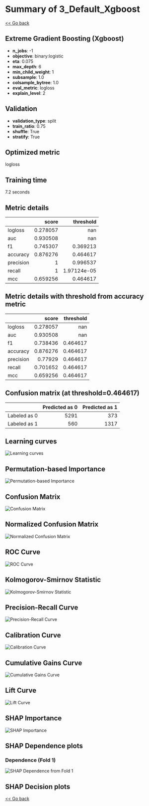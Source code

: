 # Summary of 3_Default_Xgboost

[<< Go back](../README.md)


## Extreme Gradient Boosting (Xgboost)
- **n_jobs**: -1
- **objective**: binary:logistic
- **eta**: 0.075
- **max_depth**: 6
- **min_child_weight**: 1
- **subsample**: 1.0
- **colsample_bytree**: 1.0
- **eval_metric**: logloss
- **explain_level**: 2

## Validation
 - **validation_type**: split
 - **train_ratio**: 0.75
 - **shuffle**: True
 - **stratify**: True

## Optimized metric
logloss

## Training time

7.2 seconds

## Metric details
|           |    score |     threshold |
|:----------|---------:|--------------:|
| logloss   | 0.278057 | nan           |
| auc       | 0.930508 | nan           |
| f1        | 0.745307 |   0.369213    |
| accuracy  | 0.876276 |   0.464617    |
| precision | 1        |   0.996537    |
| recall    | 1        |   1.97124e-05 |
| mcc       | 0.659256 |   0.464617    |


## Metric details with threshold from accuracy metric
|           |    score |   threshold |
|:----------|---------:|------------:|
| logloss   | 0.278057 |  nan        |
| auc       | 0.930508 |  nan        |
| f1        | 0.738436 |    0.464617 |
| accuracy  | 0.876276 |    0.464617 |
| precision | 0.77929  |    0.464617 |
| recall    | 0.701652 |    0.464617 |
| mcc       | 0.659256 |    0.464617 |


## Confusion matrix (at threshold=0.464617)
|              |   Predicted as 0 |   Predicted as 1 |
|:-------------|-----------------:|-----------------:|
| Labeled as 0 |             5291 |              373 |
| Labeled as 1 |              560 |             1317 |

## Learning curves
![Learning curves](learning_curves.png)

## Permutation-based Importance
![Permutation-based Importance](permutation_importance.png)
## Confusion Matrix

![Confusion Matrix](confusion_matrix.png)


## Normalized Confusion Matrix

![Normalized Confusion Matrix](confusion_matrix_normalized.png)


## ROC Curve

![ROC Curve](roc_curve.png)


## Kolmogorov-Smirnov Statistic

![Kolmogorov-Smirnov Statistic](ks_statistic.png)


## Precision-Recall Curve

![Precision-Recall Curve](precision_recall_curve.png)


## Calibration Curve

![Calibration Curve](calibration_curve_curve.png)


## Cumulative Gains Curve

![Cumulative Gains Curve](cumulative_gains_curve.png)


## Lift Curve

![Lift Curve](lift_curve.png)



## SHAP Importance
![SHAP Importance](shap_importance.png)

## SHAP Dependence plots

### Dependence (Fold 1)
![SHAP Dependence from Fold 1](learner_fold_0_shap_dependence.png)

## SHAP Decision plots


[<< Go back](../README.md)
